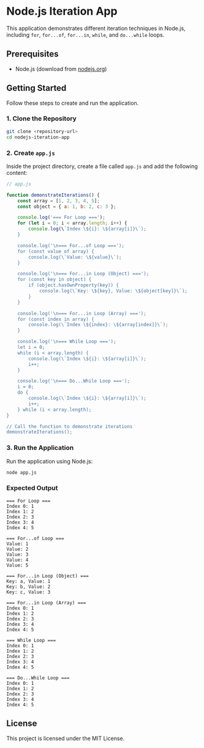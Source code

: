
# Node.js Iteration App

This application demonstrates different iteration techniques in Node.js, including `for`, `for...of`, `for...in`, `while`, and `do...while` loops.

## Prerequisites

- Node.js (download from [nodejs.org](https://nodejs.org/))

## Getting Started

Follow these steps to create and run the application.

### 1. Clone the Repository

```bash
git clone <repository-url>
cd nodejs-iteration-app
```

### 2. Create `app.js`

Inside the project directory, create a file called `app.js` and add the following content:

```javascript
// app.js

function demonstrateIterations() {
    const array = [1, 2, 3, 4, 5];
    const object = { a: 1, b: 2, c: 3 };

    console.log('=== For Loop ===');
    for (let i = 0; i < array.length; i++) {
        console.log(\`Index \${i}: \${array[i]}\`);
    }

    console.log('\n=== For...of Loop ===');
    for (const value of array) {
        console.log(\`Value: \${value}\`);
    }

    console.log('\n=== For...in Loop (Object) ===');
    for (const key in object) {
        if (object.hasOwnProperty(key)) {
            console.log(\`Key: \${key}, Value: \${object[key]}\`);
        }
    }

    console.log('\n=== For...in Loop (Array) ===');
    for (const index in array) {
        console.log(\`Index \${index}: \${array[index]}\`);
    }

    console.log('\n=== While Loop ===');
    let i = 0;
    while (i < array.length) {
        console.log(\`Index \${i}: \${array[i]}\`);
        i++;
    }

    console.log('\n=== Do...While Loop ===');
    i = 0;
    do {
        console.log(\`Index \${i}: \${array[i]}\`);
        i++;
    } while (i < array.length);
}

// Call the function to demonstrate iterations
demonstrateIterations();
```

### 3. Run the Application

Run the application using Node.js:

```bash
node app.js
```

### Expected Output

```
=== For Loop ===
Index 0: 1
Index 1: 2
Index 2: 3
Index 3: 4
Index 4: 5

=== For...of Loop ===
Value: 1
Value: 2
Value: 3
Value: 4
Value: 5

=== For...in Loop (Object) ===
Key: a, Value: 1
Key: b, Value: 2
Key: c, Value: 3

=== For...in Loop (Array) ===
Index 0: 1
Index 1: 2
Index 2: 3
Index 3: 4
Index 4: 5

=== While Loop ===
Index 0: 1
Index 1: 2
Index 2: 3
Index 3: 4
Index 4: 5

=== Do...While Loop ===
Index 0: 1
Index 1: 2
Index 2: 3
Index 3: 4
Index 4: 5
```

## License

This project is licensed under the MIT License.
